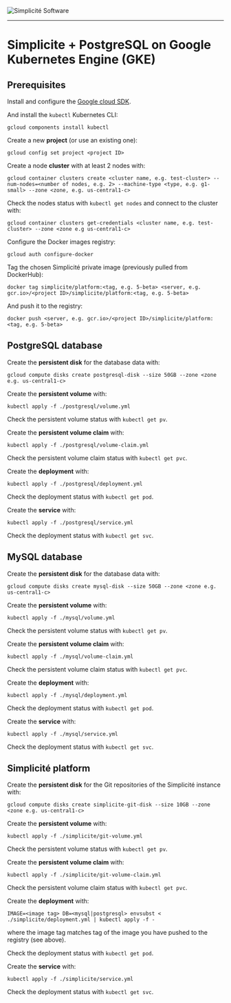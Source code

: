 ![Simplicit&eacute; Software](https://www.simplicite.io/resources/logos/logo250.png)
* * *

Simplicite + PostgreSQL on Google Kubernetes Engine (GKE)
=========================================================

Prerequisites
-------------

Install and configure the [Google cloud SDK](https://cloud.google.com/sdk/docs/install).

And install the `kubectl` Kubernetes CLI:

	gcloud components install kubectl

Create a new **project** (or use an existing one):

	gcloud config set project <project ID>

Create a node **cluster** with at least 2 nodes with:

	gcloud container clusters create <cluster name, e.g. test-cluster> --num-nodes=<number of nodes, e.g. 2> --machine-type <type, e.g. g1-small> --zone <zone, e.g. us-central1-c>

Check the nodes status with `kubectl get nodes` and connect to the cluster with:

	gcloud container clusters get-credentials <cluster name, e.g. test-cluster> --zone <zone e.g us-central1-c>

Configure the Docker images registry:

	gcloud auth configure-docker

Tag the chosen Simplicité private image (previously pulled from DockerHub):

	docker tag simplicite/platform:<tag, e.g. 5-beta> <server, e.g. gcr.io>/<project ID>/simplicite/platform:<tag, e.g. 5-beta>

And push it to the registry:

	docker push <server, e.g. gcr.io>/<project ID>/simplicite/platform:<tag, e.g. 5-beta>

PostgreSQL database
-------------------

Create the **persistent disk** for the database data with:

	gcloud compute disks create postgresql-disk --size 50GB --zone <zone e.g. us-central1-c>

Create the **persistent volume** with:

	kubectl apply -f ./postgresql/volume.yml

Check the persistent volume status with `kubectl get pv`.

Create the **persistent volume claim** with:

	kubectl apply -f ./postgresql/volume-claim.yml

Check the persistent volume claim status with `kubectl get pvc`.

Create the **deployment** with:

	kubectl apply -f ./postgresql/deployment.yml

Check the deployment status with `kubectl get pod`.

Create the **service** with:

	kubectl apply -f ./postgresql/service.yml

Check the deployment status with `kubectl get svc`.

MySQL database
--------------

Create the **persistent disk** for the database data with:

	gcloud compute disks create mysql-disk --size 50GB --zone <zone e.g. us-central1-c>

Create the **persistent volume** with:

	kubectl apply -f ./mysql/volume.yml

Check the persistent volume status with `kubectl get pv`.

Create the **persistent volume claim** with:

	kubectl apply -f ./mysql/volume-claim.yml

Check the persistent volume claim status with `kubectl get pvc`.

Create the **deployment** with:

	kubectl apply -f ./mysql/deployment.yml

Check the deployment status with `kubectl get pod`.

Create the **service** with:

	kubectl apply -f ./mysql/service.yml

Check the deployment status with `kubectl get svc`.

Simplicité platform
-------------------

Create the **persistent disk** for the Git repositories of the Simplicité instance with:

	gcloud compute disks create simplicite-git-disk --size 10GB --zone <zone e.g. us-central1-c>

Create the **persistent volume** with:

	kubectl apply -f ./simplicite/git-volume.yml

Check the persistent volume status with `kubectl get pv`.

Create the **persistent volume claim** with:

	kubectl apply -f ./simplicite/git-volume-claim.yml

Check the persistent volume claim status with `kubectl get pvc`.

Create the **deployment** with:

	IMAGE=<image tag> DB=<mysql|postgresql> envsubst < ./simplicite/deployment.yml | kubectl apply -f -

where the image tag matches tag of the image you have pushed to the registry (see above).

Check the deployment status with `kubectl get pod`.

Create the **service** with:

	kubectl apply -f ./simplicite/service.yml

Check the deployment status with `kubectl get svc`.
